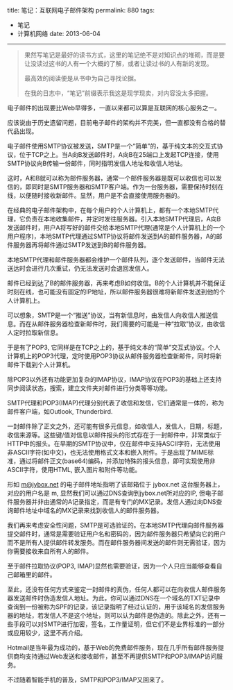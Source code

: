 title: 笔记：互联网电子邮件架构
permalink: 880
tags:
  - 笔记
  - 计算机网络
date: 2013-06-04
---

> 果然写笔记是最好的读书方式，这里的笔记绝不是对知识点的堆砌，而是要让没读过这书的人有一个大概的了解，或者让读过书的人有新的发现。
>
>   最高效的阅读便是从书中为自己寻找论据。
>
> 在我的日志中，“笔记”前缀表示我这是现学现卖，对内容没太多把握。

电子邮件的出现要比Web早得多，一直以来都可以算是互联网的核心服务之一。

应该说由于历史遗留问题，目前电子邮件的架构并不完美，但一直都没有合格的替代品出现。

电子邮件使用SMTP协议被发送，SMTP是一个“简单”的，基于纯文本的交互式协议，位于TCP之上。当A向B发送邮件时，A向B在25端口上发起TCP连接，使用SMTP协议向B传输一份邮件，同时指明发信人地址和收信人地址。

这时，A和B就可以称为邮件服务器，通常一个邮件服务器是既可以收信也可以发信的，即同时是SMTP服务器和SMTP客户端。作为一台服务器，需要保持时刻在线，以便随时接收新邮件。显然，用户是不会直接使用服务器的。

在经典的电子邮件架构中，在每个用户的个人计算机上，都有一个本地SMTP代理，它负责在本地收集邮件，并定时发往服务器。引入本地SMTP代理后，A向B发送邮件时，用户A将写好的邮件交给本地SMTP代理(通常是个人计算机上的一个用户程序)，本地SMTP代理通过SMTP协议将邮件发送到A的邮件服务器，A的邮件服务器再将邮件通过SMTP发送到B的邮件服务器。

本地SMTP代理和邮件服务器都会维护一个邮件队列，逐个发送邮件，当邮件无法送达时会进行几次重试，仍无法发送时会退回发信人。

邮件已经到达了B的邮件服务器，再来考虑B如何收信。B的个人计算机并不能保证时刻在线，也可能没有固定的IP地址，所以邮件服务器很难将新邮件发送到他的个人计算机上。

可以想象，SMTP是一个“推送”协议，当有新信息时，由发信人向收信人推送信息。而在从邮件服务器检查新邮件时，我们需要的可能是一种“拉取”协议，由收信人定时拉取新信息。

于是有了POP3, 它同样是在TCP之上的，基于纯文本的“简单”交互式协议。个人计算机上的POP3代理，定时使用POP3协议从邮件服务器检查新邮件，同时将新邮件下载到个人计算机。

除POP3以外还有功能更加复杂的IMAP协议，IMAP协议在POP3的基础上还支持同步阅读状态，搜索，建立文件夹对邮件进行分类等等功能。

SMTP代理和POP3(IMAP)代理分别代表了收信和发信，它们通常是一体的，称为邮件客户端，如Outlook, Thunderbird.

一封邮件除了正文之外，还可能有很多元信息，如收信人，发信人，日期，标题，收信来源等。这些键/值对信息以邮件报头的形式存在于一封邮件中，非常类似于HTTP中的报头。在早期的SMTP协议中，仅在邮件中支持ASCII字符，无法使用非ASCII字符(如中文)，也无法使用格式文本和嵌入附件。于是出现了MIME标准，通过将邮件正文(base64)编码，并添加特殊的报头信息，即可实现使用非ASCII字符，使用HTML, 嵌入图片和附件等功能。

形如 m@jybox.net 的电子邮件地址指明了该邮箱位于 jybox.net 这台服务器上，对应的用户名是 m, 显然我们可以通过DNS查询到jybox.net所对应的IP, 但电子邮件服务器并非由通常的A记录指定，而是有专门的MX记录。发信人通过向DNS查询邮件地址中域名的MX记录来找到收信人的邮件服务器。

我们再来考虑安全性问题，SMTP是可选验证的。在本地SMTP代理向邮件服务器提交邮件时，通常是需要验证用户名和密码的，因为邮件服务器只希望向它的用户而不是所有人提供邮件转发服务。而在邮件服务器间发送的邮件则无需验证，因为你需要接收来自所有人的邮件。

至于邮件拉取协议(POP3, IMAP)显然也需要验证，因为一个人只应当能够查看自己邮箱里的邮件。

至此，还没有任何方式来鉴定一封邮件的真伪，任何人都可以在向收信人邮件服务器发送邮件时伪造发信人地址。为此，你可以通过DNS在一个域名的TXT记录中查询到一份被称为SPF的记录，该记录指明了经过认证的，用于该域名的发信服务器的地址，若发信人不是这个地址，则可以认为邮件是伪造的。除此之外，还有一些手段可以对SMTP进行加密，签名，工作量证明，但它们不是业界标准的一部分或应用较少，这里不再介绍。

Hotmail是当年最为成功的，基于Web的免费邮件服务，现在几乎所有邮件服务提供商均支持通过Web发送和接收邮件，甚至不再提供SMTP和POP3/IMAP访问服务。

不过随着智能手机的普及，SMTP和POP3/IMAP又回来了。
